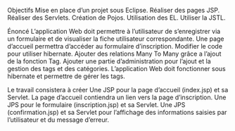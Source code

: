 Objectifs
Mise en place d’un projet sous Eclipse.
Réaliser des pages JSP.
Réaliser des Servlets.
Création de Pojos.
Utilisation des EL.
Utiliser la JSTL.

Énoncé
L’application Web doit permettre à l’utilisateur de s’enregistrer via un formulaire et de visualiser la
fiche utilisateur correspondante.
Une page d’accueil permettra d’accéder au formulaire d’inscription.
Modifier le code pour utiliser hibernate.
Ajouter des relations Many To Many grâce a l’ajout de la fonction Tag.
Ajouter une partie d’administration pour l’ajout et la gestion des tags et des catégories.
L’application Web doit fonctionner sous hibernate et permettre de gérer les tags.

Le travail consistera à créer
Une JSP pour la page d’accueil (index.jsp) et sa Servlet.
La page d’accueil contiendra un lien
vers la page d’inscription.
Une JPS pour le formulaire (inscription.jsp) et sa Servlet.
Une JPS (confirmation.jsp) et sa Servlet pour l’affichage des informations saisies par
l’utilisateur et du message d’erreur.